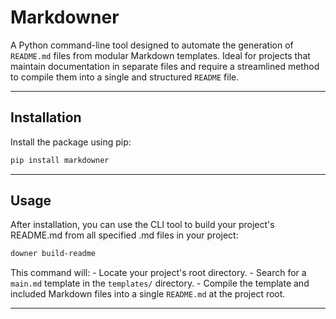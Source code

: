 # Markdowner

A Python command-line tool designed to automate the generation of `README.md` files from modular Markdown templates. Ideal for projects that maintain documentation in separate files and require a streamlined method to compile them into a single and structured `README` file.

---

## Installation

Install the package using pip:

```bash
pip install markdowner
```

---

## Usage

After installation, you can use the CLI tool to build your project's README.md from all specified .md files in your project:

```bash
downer build-readme
```

This command will:
    - Locate your project's root directory.
    - Search for a `main.md` template in the `templates/` directory.
    - Compile the template and included Markdown files into a single `README.md` at the project root.

---
